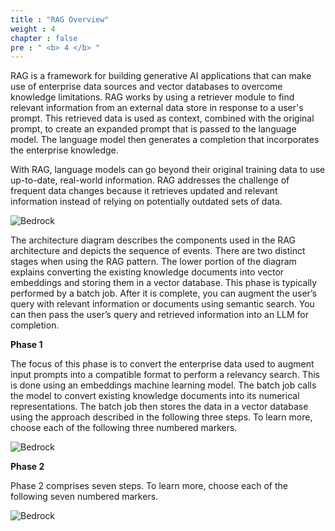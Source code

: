 ```yaml
---
title : "RAG Overview"
weight : 4
chapter : false
pre : " <b> 4 </b> "
---
```


RAG is a framework for building generative AI applications that can make use of enterprise data sources and vector databases to overcome knowledge limitations. RAG works by using a retriever module to find relevant information from an external data store in response to a user's prompt. This retrieved data is used as context, combined with the original prompt, to create an expanded prompt that is passed to the language model. The language model then generates a completion that incorporates the enterprise knowledge. 

With RAG, language models can go beyond their original training data to use up-to-date, real-world information. RAG addresses the challenge of frequent data changes because it retrieves updated and relevant information instead of relying on potentially outdated sets of data.

![Bedrock](../images/4/1.png?featherlight=false&width=90pc)

The architecture diagram describes the components used in the RAG architecture and depicts the sequence of events. There are two distinct stages when using the RAG pattern. The lower portion of the diagram explains converting the existing knowledge documents into vector embeddings and storing them in a vector database. This phase is typically performed by a batch job. After it is complete, you can augment the user’s query with relevant information or documents using semantic search. You can then pass the user’s query and retrieved information into an LLM for completion.

**Phase 1**

The focus of this phase is to convert the enterprise data used to augment input prompts into a compatible format to perform a relevancy search. This is done using an embeddings machine learning model. The batch job calls the model to convert existing knowledge documents into its numerical representations. The batch job then stores the data in a vector database using the approach described in the following three steps. To learn more, choose each of the following three numbered markers.

![Bedrock](../images/4/2.png?featherlight=false&width=90pc)

**Phase 2**

Phase 2 comprises seven steps. To learn more, choose each of the following seven numbered markers.

![Bedrock](../images/4/3.jpg?featherlight=false&width=90pc)
